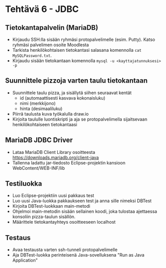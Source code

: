 # Tehtävä 6 - JDBC

## Tietokantapalvelin (MariaDB)

* Kirjaudu SSH:lla sisään ryhmäsi protopalvelimelle (esim. Putty). Katso ryhmäsi palvelimen osoite Moodlesta
* Tarkista henkilökohtaisen tietokantasi salasana komennolla `cat MySQLPassword.txt`.
* Kirjaudu sisään tietokantaan komennolla `mysql -u <kayttajatunnuksesi> -p`

## Suunnittele pizzoja varten taulu tietokantaan

* Suunnittele taulu pizza, ja sisällytä siihen seuraavat kentät
  * id (automaattisesti kasvava kokonaisluku)
  * nimi (merkkijono)
  * hinta (desimaaliluku)
* Piirrä taulusta kuva työkalulla draw.io
* Kirjoita taululle luontiskripti ja aja se protopalvelimella sijaitsevaan henkilökohtaiseen tietokantaasi

## MariaDB JDBC Driver

* Lataa MariaDB Client Library osoitteesta https://downloads.mariadb.org/client-java
* Tallenna ladattu jar-tiedosto Eclipse-projektin kansioon WebContent/WEB-INF/lib

## Testiluokka
* Luo Eclipse-projektiin uusi pakkaus test
* Luo uusi Java-luokka pakkaukseen test ja anna sille nimeksi DBTest
* Kirjoita DBTest-luokkaan main-metodi
* Ohjelmoi main-metodin sisään sellainen koodi, joka tulostaa ajettaessa konsoliin pizza-taulun sisällön.
* Määrittele tietokantayhteys osoitteeseen localhost

## Testaus
* Avaa testausta varten ssh-tunneli protopalvelimelle
* Aja DBTest-luokka perinteisenä Java-sovelluksena "Run as Java Application"
